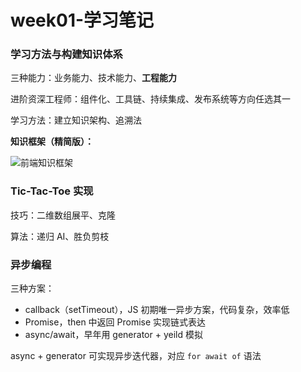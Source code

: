 # week01-学习笔记

### 学习方法与构建知识体系

三种能力：业务能力、技术能力、**工程能力**

进阶资深工程师：组件化、工具链、持续集成、发布系统等方向任选其一

学习方法：建立知识架构、追溯法

**知识框架（精简版）：**

![前端知识框架](https://img-blog.csdnimg.cn/2021022519145655.png)

### Tic-Tac-Toe 实现

技巧：二维数组展平、克隆

算法：递归 AI、胜负剪枝

### 异步编程

三种方案：
- callback（setTimeout），JS 初期唯一异步方案，代码复杂，效率低
- Promise，then 中返回 Promise 实现链式表达
- async/await，早年用 generator + yeild 模拟

async + generator 可实现异步迭代器，对应 `for await of` 语法